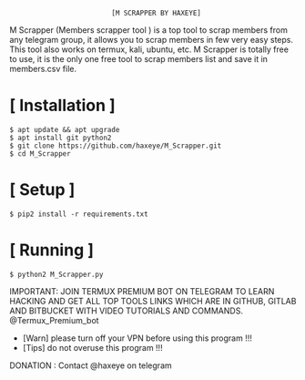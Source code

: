 
                             [M SCRAPPER BY HAXEYE]

M Scrapper (Members scrapper tool ) is a top tool to scrap members from any telegram group, it allows you to scrap members in few very easy steps. This tool also works on termux, kali, ubuntu, etc. M Scrapper is totally free to use, it is the only one free tool to scrap members list and save it in members.csv file.



# [ Installation ]
```
$ apt update && apt upgrade
$ apt install git python2
$ git clone https://github.com/haxeye/M_Scrapper.git
$ cd M_Scrapper
```

# [ Setup ]
```
$ pip2 install -r requirements.txt
```
# [ Running ]
```
$ python2 M_Scrapper.py
```

IMPORTANT: JOIN TERMUX PREMIUM BOT ON TELEGRAM TO LEARN HACKING AND GET ALL TOP TOOLS LINKS WHICH ARE IN GITHUB, GITLAB AND BITBUCKET WITH VIDEO TUTORIALS AND COMMANDS. @Termux_Premium_bot



* [Warn] please turn off your VPN before using this program !!!
* [Tips] do not overuse this program !!!


DONATION : Contact @haxeye on telegram
